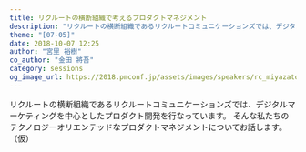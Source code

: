 ```yaml
---
title: リクルートの横断組織で考えるプロダクトマネジメント
description: "リクルートの横断組織であるリクルートコミュニケーションズでは、デジタルマーケティングを中心としたプロダクト開発を行なっています。そんな私たちのテクノロジーオリエンテッドなプロダクトマネジメントについてお話します。（仮）"
theme: "[07-05]"
date: 2018-10-07 12:25
author: "宮里 裕樹"
co_author: "金田 將吾"
category: sessions
og_image_url: https://2018.pmconf.jp/assets/images/speakers/rc_miyazato.jpg
---
```

リクルートの横断組織であるリクルートコミュニケーションズでは、デジタルマーケティングを中心としたプロダクト開発を行なっています。
そんな私たちのテクノロジーオリエンテッドなプロダクトマネジメントについてお話します。（仮）